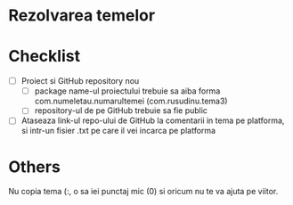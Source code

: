 # Rezolvarea temelor

# Checklist 
- [ ] Proiect si GitHub repository nou
  - [ ] package name-ul proiectului trebuie sa aiba forma com.numeletau.numarultemei (com.rusudinu.tema3)
  - [ ] repository-ul de pe GitHub trebuie sa fie public
- [ ] Ataseaza link-ul repo-ului de GitHub la comentarii in tema pe platforma, si intr-un fisier .txt pe care il vei incarca pe platforma

# Others
Nu copia tema (:, o sa iei punctaj mic (0) si oricum nu te va ajuta pe viitor.